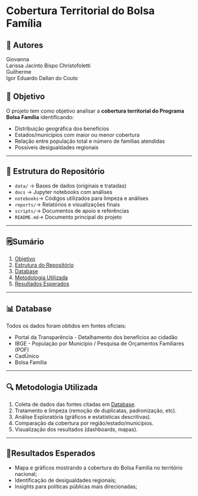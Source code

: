 # Cobertura Territorial do Bolsa Família


## 👤 Autores
Giovanna  
Larissa Jacinto Bispo Christofoletti   
Guilherme  
Igor Eduardo Dallan do Couto

## 📌 Objetivo
O projeto tem como objetivo analisar a **cobertura territorial do Programa Bolsa Família** identificando:  
- Distribuição geográfica dos benefícios
- Estados/municípios com maior ou menor cobertura
- Relação entre população total e número de famílias atendidas
- Possíveis desigualdades regionais

---
  
## 📁 Estrutura do Repositório
- `data/` → Bases de dados (originais e tratadas)
- `docs` → Jupyter notebooks com análises
- `notebooks`→ Códigos utilizados para limpeza e análises
- `reports/`→ Relatórios e visualizações finais
- `scripts/`→ Documentos de apoio e referências
- `README.md`→ Documento principal do projeto

---
## 🗒️Sumário
1. [Objetivo](#-Objetivo)
2. [Estrutura do Repositório](#-Estrutura-do-Repositório)
3. [Database](#-Database)
4. [Metodologia Utilizada](#-Metodologia-Utilizada)
5. [Resultados Esperados](#-Resultados-Esperados)

---
## 📊 Database
Todos os dados foram obtidos em fontes oficiais:  
- Portal da Transparência - Detalhamento dos benefícios ao cidadão
- IBGE - População por Município / Pesquisa de Orçamentos Familiares (POF)
- CadÚnico
- Bolsa Família 

---
## 🔍 Metodologia Utilizada
1. Coleta de dados das fontes citadas em [Database](#-Database).
2. Tratamento e limpeza (remoção de duplicatas, padronização, etc).
3. Análise Exploratória (gráficos e estatísticas descritivas).
4. Comparação da cobertura por região/estado/municípios.
5. Visualização dos resultados (dashboards, mapas).

---

## 🎯Resultados Esperados
- Mapa e gráficos mostrando a cobertura do Bolsa Família no território nacional;
- Identificação de desigualdades regionais;
- Insights para políticas públicas mais direcionadas;
